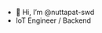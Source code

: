 - 👋 Hi, I’m @nuttapat-swd
- IoT Engineer / Backend

<!--START_SECTION:waka-->
<!--END_SECTION:waka-->
